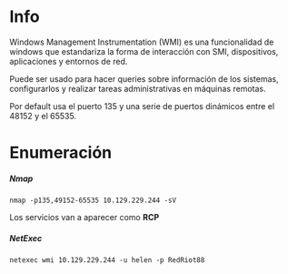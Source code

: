 # Info

Windows Management Instrumentation (WMI) es una funcionalidad de windows que estandariza la forma de interacción con SMI, dispositivos, aplicaciones y entornos de red.

Puede ser usado para hacer queries sobre información de los sistemas, configurarlos y realizar tareas administrativas en máquinas remotas.

Por default usa el puerto 135 y una serie de puertos dinámicos entre el 48152 y el 65535.

# Enumeración

##### Nmap

    nmap -p135,49152-65535 10.129.229.244 -sV

Los servicios van a aparecer como **RCP**

##### NetExec

    netexec wmi 10.129.229.244 -u helen -p RedRiot88
